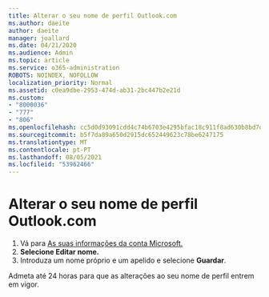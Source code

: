 ```yaml
---
title: Alterar o seu nome de perfil Outlook.com
ms.author: daeite
author: daeite
manager: joallard
ms.date: 04/21/2020
ms.audience: Admin
ms.topic: article
ms.service: o365-administration
ROBOTS: NOINDEX, NOFOLLOW
localization_priority: Normal
ms.assetid: c0ea9dbe-2953-474d-ab31-2bc447b2e21d
ms.custom:
- "8000036"
- "777"
- "806"
ms.openlocfilehash: cc5d0d93091cdd4c74b6703e4295bfac18c911f8ad630b8bd7db5a17b1ffb9d0
ms.sourcegitcommit: b5f7da89a650d2915dc652449623c78be6247175
ms.translationtype: MT
ms.contentlocale: pt-PT
ms.lasthandoff: 08/05/2021
ms.locfileid: "53962466"
---
```

# <a name="change-your-profile-name-in-outlookcom"></a>Alterar o seu nome de perfil Outlook.com

1. Vá para [As suas informações da conta Microsoft.](https://go.microsoft.com/fwlink/p/?linkid=860841)
2. **Selecione Editar nome.**
3. Introduza um nome próprio e um apelido e selecione **Guardar**.

Admeta até 24 horas para que as alterações ao seu nome de perfil entrem em vigor.